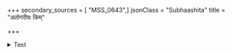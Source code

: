 +++
secondary_sources = [ "MSS_0643",]
jsonClass = "Subhaashita"
title = "अतोगरीयः किम्"

+++

<details><summary>Text</summary>

अतोगरीयः किं नुस्याद् अशर्म नरकेष्वपि।  
यत् प्रियस्य प्रियं कर्तुम् अधमेन न शक्यते॥
</details>
